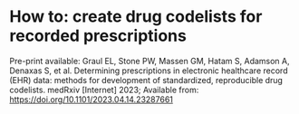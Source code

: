 # How to: create drug codelists for recorded prescriptions
Pre-print available:
Graul EL, Stone PW, Massen GM, Hatam S, Adamson A, Denaxas S, et al. Determining prescriptions in electronic healthcare record (EHR) data: methods for development of standardized, reproducible drug codelists. medRxiv [Internet] 2023; Available from: https://doi.org/10.1101/2023.04.14.23287661

